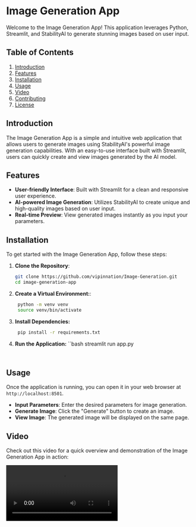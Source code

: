 # Image Generation App

Welcome to the Image Generation App! This application leverages Python, Streamlit, and StabilityAI to generate stunning images based on user input.

## Table of Contents

1. [Introduction](#introduction)
2. [Features](#features)
3. [Installation](#installation)
4. [Usage](#usage)
5. [Video](#video)
6. [Contributing](#contributing)
7. [License](#license)

## Introduction

The Image Generation App is a simple and intuitive web application that allows users to generate images using StabilityAI's powerful image generation capabilities. With an easy-to-use interface built with Streamlit, users can quickly create and view images generated by the AI model.

## Features

- **User-friendly Interface**: Built with Streamlit for a clean and responsive user experience.
- **AI-powered Image Generation**: Utilizes StabilityAI to create unique and high-quality images based on user input.
- **Real-time Preview**: View generated images instantly as you input your parameters.

## Installation

To get started with the Image Generation App, follow these steps:

1. **Clone the Repository**:
   ```bash
   git clone https://github.com/vipinnation/Image-Generation.git
   cd image-generation-app
   ```

2. **Create a Virtual Environment:**:
   ```bash
    python -m venv venv
    source venv/bin/activate  
    ```
3. **Install Dependencies:**
    ```bash
     pip install -r requirements.txt
     ```

4. **Run the Application:**
    ``bash
    streamlit run app.py
    ```


## Usage

Once the application is running, you can open it in your web browser at `http://localhost:8501`.

- **Input Parameters**: Enter the desired parameters for image generation.
- **Generate Image**: Click the "Generate" button to create an image.
- **View Image**: The generated image will be displayed on the same page.


## Video

Check out this video for a quick overview and demonstration of the Image Generation App in action:

![Watch the video](./image-gen.mp4)
